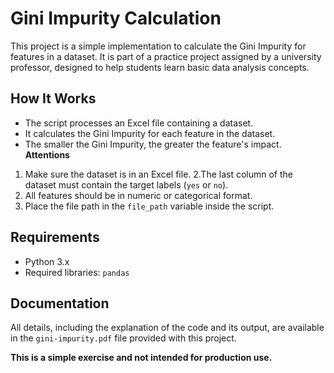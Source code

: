 # Gini Impurity Calculation

This project is a simple implementation to calculate the Gini Impurity for features in a dataset. It is part of a practice project
assigned by a university professor, designed to help students learn basic data analysis concepts.

## How It Works
- The script processes an Excel file containing a dataset.
- It calculates the Gini Impurity for each feature in the dataset.
- The smaller the Gini Impurity, the greater the feature's impact.
**Attentions**
1. Make sure the dataset is in an Excel file.
2.The last column of the dataset must contain the target labels (`yes` or `no`).
3. All features should be in numeric or categorical format.
4. Place the file path in the `file_path` variable inside the script.

## Requirements
- Python 3.x
- Required libraries: `pandas`

## Documentation
All details, including the explanation of the code and its output, are available in the `gini-impurity.pdf` file provided with this project.

**This is a simple exercise and not intended for production use.**




